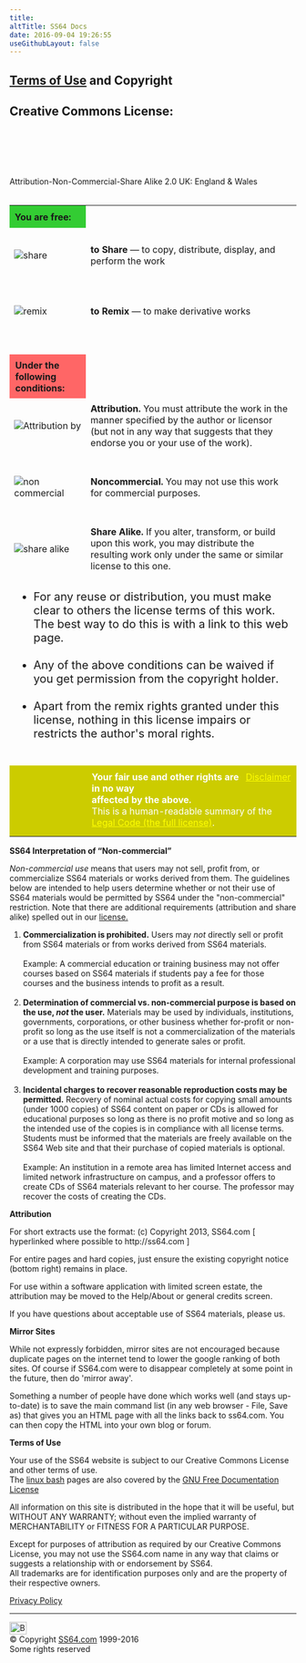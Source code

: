 ```yaml
---
title:
altTitle: SS64 Docs
date: 2016-09-04 19:26:55
useGithubLayout: false
---
```

<!-- #BeginLibraryItem "/Library/head_docs.lbi" --><!-- #EndLibraryItem --><h2><a href="copyright.html#terms">Terms of Use</a> and Copyright</h2>
<h2>Creative Commons License:</h2>

<p class="cc"><br><a id="cc"></a>
<br>
<br>
<br>
<br>Attribution-Non-Commercial-Share Alike 2.0 UK: England &amp; Wales<br>&nbsp;
</p>
<table class="commons" style="">
<tbody><tr>
<td style="PADDING-RIGHT: 10px; PADDING-LEFT: 9px; PADDING-BOTTOM: 9px; PADDING-TOP: 10px; background-color:#33CC33;"><b>You are free:</b></td>
<td></td>
</tr>
<tr>
    <td>
    <p><br>
    <img src="ccimages/share.png" class="icon" alt="share"><br>
    <br>
    </p>
    </td>
    <td><b>to Share</b> — to copy, distribute, display, and perform the work</td>
</tr>
<tr>
    <td>
    <p><br>
    <img src="ccimages/remix.png" class="icon" alt="remix"><br>
    <br>
    </p>
    </td>
    <td><b>to Remix</b> — to make derivative works</td>
</tr>
<tr>
<td>&nbsp;</td>
<td>&nbsp;</td>
</tr>
<tr>
<td style="PADDING-RIGHT:5px;PADDING-LEFT:10px;PADDING-BOTTOM:8px;PADDING-TOP:9px;background-color:#FF6666;"><b>Under the following conditions:</b></td><td></td>
</tr>
<tr>
<td>
<p><br>
<img src="ccimages/by.png" class="icon" alt="Attribution by"><br>
<br>
</p>
</td>
<td><b>Attribution.</b> You must attribute the work in the manner specified by the author or licensor (but not in any way that suggests that they endorse you or your use of the work).</td>
</tr>
<tr>
<td>
<p><br>
<img src="ccimages/nc.png" class="icon" alt="non commercial"><br>
<br>
</p>
</td>
<td><b>Noncommercial.</b> You may not use this work for commercial purposes.</td>
</tr>
<tr>
<td>
<p><br>
<img src="ccimages/sa.png" class="icon" alt="share alike"><br>
<br>
</p>
</td>
<td><b>Share Alike.</b> If you alter, transform, or build upon this work, you may distribute the resulting work only under the same or similar license to this one.</td>
</tr>
<tr>
<td colspan="2">
<ul style="FONT-SIZE: 1.25em">
<li>For any reuse or distribution, you must make clear to others the license terms of this work. The best way to do this is with a link to this web page.<br>
<br>
</li>
<li>Any of the above conditions can be waived if you get permission from the copyright holder.<br>
<br>
</li>
<li>Apart from the remix rights granted under this license, nothing in this license impairs or restricts the author's moral rights.</li>
</ul>
<br>
</td>
</tr>
<tr>
<td style="background-color:#CCCC00"></td>
<td style="PADDING-RIGHT: 10px; PADDING-LEFT: 10px; PADDING-BOTTOM: 14px; PADDING-TOP: 10px; background-color:#CCCC00"><span style="COLOR: #fff"><span style="FLOAT: right"><a style="COLOR: #ffff00" href="http://creativecommons.org/licenses/by-nc-sa/2.0/uk/">Disclaimer</a></span></span> 
<b><span style="COLOR: #fff">Your fair use and other rights are in no way <br>
affected by the above.</span></b><br>
<span style="COLOR: #fff">
This is a human-readable summary of the <a style="COLOR: #ffff00" href="http://creativecommons.org/licenses/by-nc-sa/2.0/uk/">Legal Code (the full license)</a>.</span></td>
</tr>
</tbody>
</table>

<p><b>SS64 Interpretation of “Non-commercial”</b></p>

<p><i>Non-commercial use</i> means that users may not sell, profit from, or commercialize SS64 materials or works derived from them. The guidelines below are intended to help users determine whether or not their use of SS64 materials would be permitted by SS64 under the "non-commercial" restriction. Note that there are additional requirements (attribution and share alike) spelled out in our <a href="copyright.html#cc">license.</a></p>

<ol>
<li><b>Commercialization is prohibited.</b> Users may <i>not</i> directly sell or profit from SS64 materials or from works derived from SS64 materials.<br>
<br>Example: A commercial education or training business may not offer courses based on SS64 materials if students pay a fee for those courses and the business intends to profit as a result.<br>
<br>
</li>
<li><b>Determination of commercial vs. non-commercial purpose is based on the use, <i>not</i> the user.</b> Materials may be used by individuals, institutions, governments, corporations, or other business whether for-profit or non-profit so long as the use itself is not a commercialization of the materials or a use that is directly intended to generate sales or profit.<br>
<br>Example: A corporation may use SS64 materials for internal professional development and training purposes.<br><br></li>
<li><b>Incidental charges to recover reasonable reproduction costs may be permitted.</b> Recovery of nominal actual costs for copying small amounts (under 1000 copies) of SS64 content on paper or CDs is allowed for educational purposes so long as there is no profit motive and so long as the intended use of the copies is in compliance with all license terms. Students must be informed that the materials are freely available on the SS64 Web site and that their purchase of copied materials is optional.<br>
<br>Example: An institution in a remote area has limited Internet access and limited network infrastructure on campus, and a professor offers to create CDs of SS64 materials relevant to her course. The professor may recover the costs of creating the CDs.</li>
</ol>

<p><b>Attribution</b></p>
<p>For short extracts use the format: <span class="code">(c) Copyright 2013, SS64.com </span>[ hyperlinked where possible to http://ss64.com ]</p>
<p>For entire pages and hard copies, just ensure the existing copyright notice (bottom right) remains in place. </p>
<p>For use within a software application with limited screen estate, the attribution may be moved to the Help/About   or general credits screen.</p>
<p>If you have questions about acceptable use of SS64 materials, please 
<script type="text/javascript">

<!--
// SpamProof Spambait email Script 1.0 by Joseph McLean <flux@thecentre.com> - freeware
// Linktext is the text you want folks to see and click upon.
// email1 & email2 are the text on either side of your email address's @ sign.

var linktext = "contact";
var email1 = "Website";
var email2 = "SS64.com";

document.write("<a href=" + "mail" + "to:" + email1 + "@" + email2 + ">" + linktext + "<\/a>")
//-->
  </script> 
us.</p>
<p><b>Mirror Sites</b></p>
<p>While not expressly forbidden, mirror sites are not  encouraged because   duplicate pages on the internet  tend to lower the google ranking of both sites. Of course if SS64.com were to disappear completely at some point in the future, then do 'mirror away'. </p>
<p>Something a number of people have done which works well (and stays up-to-date) is to  save the main command list (in any web browser - File, Save as) that gives you an HTML page with all the links back to ss64.com. You can then copy the HTML into your own  blog or forum.</p>
<p><b><a id="terms"></a>Terms of Use </b></p>
<p>Your use of the SS64 website  is subject to our Creative Commons License and other terms of use. <br>
The <a href="../bash/index.html">linux bash</a> pages are also covered by the <a href="http://en.wikipedia.org/wiki/GNU_Free_Documentation_License">GNU Free Documentation License</a></p>
<p><span class="code"></span>All information on this site is distributed in the hope that it will be useful, but WITHOUT ANY WARRANTY; without even the implied warranty of MERCHANTABILITY or FITNESS FOR A PARTICULAR PURPOSE. </p>
<p>Except for purposes of attribution as required by our Creative Commons License, you may not use the SS64.com name  in any way that  claims or suggests a relationship with or endorsement by SS64.<br>
All trademarks are for identification purposes only and are the property of 
their respective owners. </p>
<p><a href="../privacy.html">Privacy Policy </a></p><!-- #BeginLibraryItem "/Library/foot_menu.lbi" --><hr>
<div id="bl" class="footer"><a href="copyright.html#"><img src="../images/top.png" width="30" height="22" alt="Back to the Top"></a></div>
<div id="br" class="footer, tagline">© Copyright <a href="http://ss64.com/">SS64.com</a> 1999-2016<br>
Some rights reserved</div><!-- #EndLibraryItem -->

